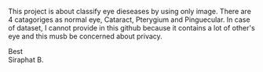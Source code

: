 This project is about classify eye dieseases by using only image. There are 4 catagoriges as normal eye, Cataract, Pterygium and Pinguecular. 
In case of dataset, I cannot provide in this github because it contains a lot of other's eye and this musb be concerned about privacy.

Best<br />
Siraphat B.
